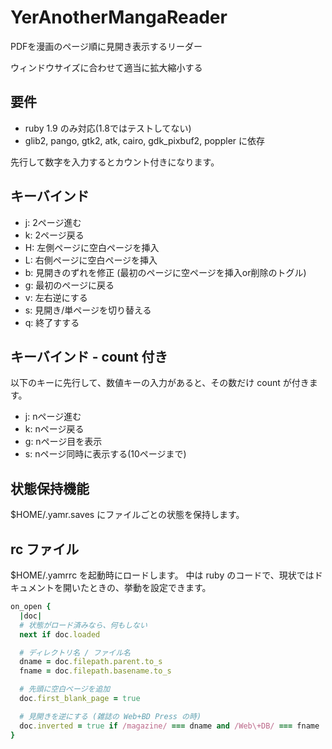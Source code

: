 # YerAnotherMangaReader

PDFを漫画のページ順に見開き表示するリーダー

ウィンドウサイズに合わせて適当に拡大縮小する

## 要件

- ruby 1.9 のみ対応(1.8ではテストしてない)
- glib2, pango, gtk2, atk, cairo, gdk_pixbuf2, poppler に依存

先行して数字を入力するとカウント付きになります。

## キーバインド

- j: 2ページ進む
- k: 2ページ戻る
- H: 左側ページに空白ページを挿入
- L: 右側ページに空白ページを挿入
- b: 見開きのずれを修正 (最初のページに空ページを挿入or削除のトグル)
- g: 最初のページに戻る
- v: 左右逆にする
- s: 見開き/単ページを切り替える
- q: 終了すする

## キーバインド - count 付き

以下のキーに先行して、数値キーの入力があると、その数だけ count が付きます。

- j: nページ進む
- k: nページ戻る
- g: nページ目を表示
- s: nページ同時に表示する(10ページまで)

## 状態保持機能

$HOME/.yamr.saves にファイルごとの状態を保持します。


## rc ファイル

$HOME/.yamrrc を起動時にロードします。
中は ruby のコードで、現状ではドキュメントを開いたときの、挙動を設定できます。



```ruby
on_open {
  |doc|
  # 状態がロード済みなら、何もしない
  next if doc.loaded

  # ディレクトリ名 / ファイル名
  dname = doc.filepath.parent.to_s
  fname = doc.filepath.basename.to_s

  # 先頭に空白ページを追加
  doc.first_blank_page = true

  # 見開きを逆にする (雑誌の Web+BD Press の時)
  doc.inverted = true if /magazine/ === dname and /Web\+DB/ === fname
}

```
